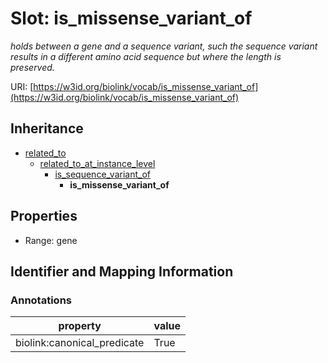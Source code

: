 # Slot: is_missense_variant_of
_holds between a gene  and a sequence variant, such the sequence variant results in a different amino acid sequence but where the length is preserved._


URI: [https://w3id.org/biolink/vocab/is_missense_variant_of](https://w3id.org/biolink/vocab/is_missense_variant_of)




## Inheritance

* [related_to](related_to.md)
    * [related_to_at_instance_level](related_to_at_instance_level.md)
        * [is_sequence_variant_of](is_sequence_variant_of.md)
            * **is_missense_variant_of**



## Properties

 * Range: gene



## Identifier and Mapping Information





### Annotations

| property | value |
| --- | --- |
| biolink:canonical_predicate | True |


